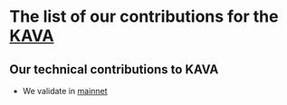# The list of our contributions for the [KAVA](https://www.kava.io/)

## Our technical contributions to KAVA

- We validate in [mainnet](https://www.mintscan.io/kava/validators/kavavaloper1a7xflafgxct35xhncmat33hp3v58kr3dfly48x)
